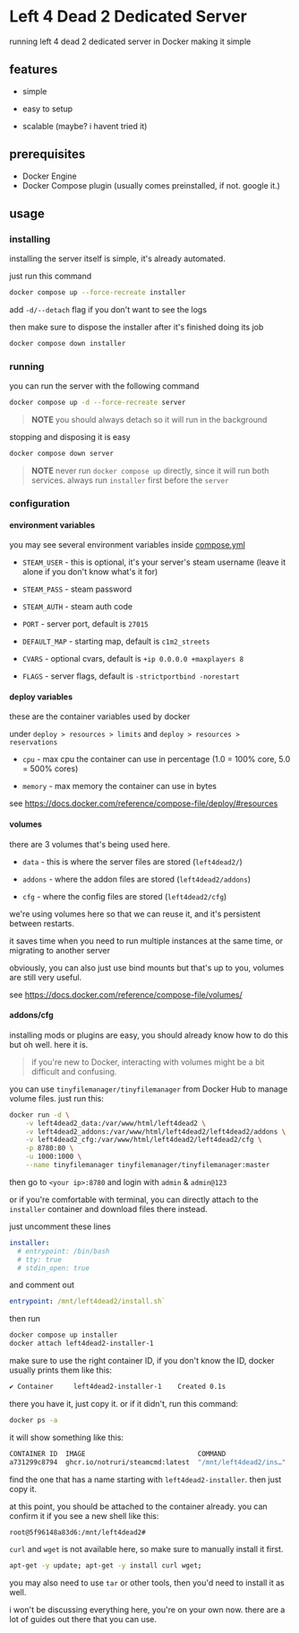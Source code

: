 # Left 4 Dead 2 Dedicated Server

running left 4 dead 2 dedicated server in Docker making it simple

## features

- simple

- easy to setup

- scalable (maybe? i havent tried it)

## prerequisites

- Docker Engine
- Docker Compose plugin (usually comes preinstalled, if not. google it.)

## usage

### installing

installing the server itself is simple, it's already automated.

just run this command

```bash
docker compose up --force-recreate installer
```

add `-d/--detach` flag if you don't want to see the logs

then make sure to dispose the installer after it's finished doing its job

```bash
docker compose down installer
```

### running

you can run the server with the following command

```bash
docker compose up -d --force-recreate server
```

> **NOTE** you should always detach so it will run in the background

stopping and disposing it is easy

```bash
docker compose down server
```

> **NOTE** never run `docker compose up` directly, since it will run both services. always run `installer` first before the `server`

### configuration

#### environment variables

you may see several environment variables inside [compose.yml](compose.yml)

- `STEAM_USER` - this is optional, it's your server's steam username (leave it alone if you don't know what's it for)

- `STEAM_PASS` - steam password

- `STEAM_AUTH` - steam auth code

- `PORT` - server port, default is `27015`

- `DEFAULT_MAP` - starting map, default is `c1m2_streets`

- `CVARS` - optional cvars, default is `+ip 0.0.0.0 +maxplayers 8`

- `FLAGS` - server flags, default is `-strictportbind -norestart`

#### deploy variables

these are the container variables used by docker

under `deploy > resources > limits` and `deploy > resources > reservations`

- `cpu` - max cpu the container can use in percentage (1.0 = 100% core, 5.0 = 500% cores)

- `memory` - max memory the container can use in bytes

see https://docs.docker.com/reference/compose-file/deploy/#resources

#### volumes

there are 3 volumes that's being used here.

- `data` - this is where the server files are stored (`left4dead2/`)

- `addons` - where the addon files are stored (`left4dead2/addons`)

- `cfg` - where the config files are stored (`left4dead2/cfg`)

we're using volumes here so that we can reuse it, and it's persistent between restarts.

it saves time when you need to run multiple instances at the same time, or migrating to another server

obviously, you can also just use bind mounts but that's up to you, volumes are still very useful.

see https://docs.docker.com/reference/compose-file/volumes/

#### addons/cfg

installing mods or plugins are easy, you should already know how to do this but oh well. here it is.

> if you're new to Docker, interacting with volumes might be a bit difficult and confusing.

you can use `tinyfilemanager/tinyfilemanager` from Docker Hub to manage volume files. just run this:

```sh
docker run -d \
    -v left4dead2_data:/var/www/html/left4dead2 \
    -v left4dead2_addons:/var/www/html/left4dead2/left4dead2/addons \
    -v left4dead2_cfg:/var/www/html/left4dead2/left4dead2/cfg \
    -p 8780:80 \
    -u 1000:1000 \
    --name tinyfilemanager tinyfilemanager/tinyfilemanager:master
```

then go to `<your ip>:8780` and login with `admin` & `admin@123`

or if you're comfortable with terminal, you can directly attach to the `installer` container and download files there instead.

just uncomment these lines

```yml
installer:
  # entrypoint: /bin/bash
  # tty: true
  # stdin_open: true
```

and comment out

```yml
entrypoint: /mnt/left4dead2/install.sh`
```

then run

```bash
docker compose up installer
docker attach left4dead2-installer-1
```

make sure to use the right container ID, if you don't know the ID, docker usually prints them like this:

```bash
✔ Container     left4dead2-installer-1    Created 0.1s
```

there you have it, just copy it. or if it didn't, run this command:

```bash
docker ps -a
```

it will show something like this:

```bash
CONTAINER ID  IMAGE                            COMMAND                  CREATED        STATUS        NAMES
a731299c8794  ghcr.io/notruri/steamcmd:latest  "/mnt/left4dead2/ins…"   2 seconds ago  Up 2 seconds  left4dead2-installer-1
```

find the one that has a name starting with `left4dead2-installer`. then just copy it.

at this point, you should be attached to the container already. you can confirm it if you see a new shell like this:

```bash
root@5f96148a83d6:/mnt/left4dead2#

```

`curl` and `wget` is not available here, so make sure to manually install it first.

```bash
apt-get -y update; apt-get -y install curl wget;
```

you may also need to use `tar` or other tools, then you'd need to install it as well.

i won't be discussing everything here, you're on your own now. there are a lot of guides out there that you can use.

